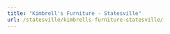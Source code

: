 ```yaml
---
title: "Kimbrell's Furniture - Statesville"
url: /statesville/kimbrells-furniture-statesville/
---
```

